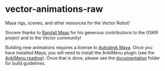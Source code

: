 # vector-animations-raw  
Maya rigs, scenes, and other resources for the Vector Robot!  

Sincere thanks to [Randall Maas](https://github.com/randym32) for his generous contributions to the OSKR project and to the Vector community!  

Building new animations requires a license to [Autodesk Maya](https://www.autodesk.com/products/maya/overview?term=1-YEAR). Once you have installed Maya, you will need to install the AnkiMenu plugin (see the [AnkiMenu readme](https://github.com/digital-dream-labs/vector-animations-raw/blob/main/assets/tools/plugins/readme.txt)). Once that is done, please see the [documentation](https://github.com/digital-dream-labs/vector-animations-raw/tree/main/documentation) folder for build guidelines.  
